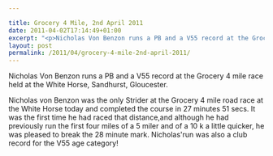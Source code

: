 ```yaml
---

title: Grocery 4 Mile, 2nd April 2011
date: 2011-04-02T17:14:49+01:00
excerpt: "<p>Nicholas Von Benzon runs a PB and a V55 record at the Grocery 4 mile race held at the White Horse, Sandhurst, Gloucester. </p><p>Nicholas von Benzon was the only Strider at the Grocery 4 mile road race at the White Horse today and completed the course in 27 minutes 51 secs. It was the first time he had raced that distance,and although he had previously run the first four miles of a 5 miler and of a 10 k a little quicker, he was pleased to break the 28 minute mark. Nicholas'run was also a club record for the V55 age category! </p>"
layout: post
permalink: /2011/04/grocery-4-mile-2nd-april-2011/
---
```

Nicholas Von Benzon runs a PB and a V55 record at the Grocery 4 mile race held at the White Horse, Sandhurst, Gloucester. 

Nicholas von Benzon was the only Strider at the Grocery 4 mile road race at the White Horse today and completed the course in 27 minutes 51 secs. It was the first time he had raced that distance,and although he had previously run the first four miles of a 5 miler and of a 10 k a little quicker, he was pleased to break the 28 minute mark. Nicholas'run was also a club record for the V55 age category!
